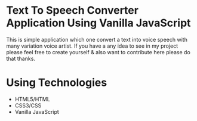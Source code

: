 # Text To Speech Converter Application Using Vanilla JavaScript

This is simple application which one convert a text into voice speech with many variation voice artist. If you have a any idea to see in my project please feel free to create yourself & also want to contribute here please do that thanks.

# Using Technologies
- HTML5/HTML
- CSS3/CSS
- Vanilla JavaScript